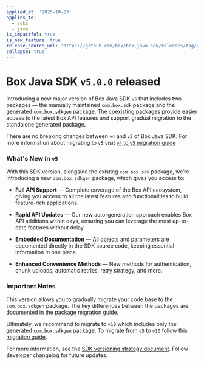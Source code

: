 ```yaml
---
applied_at: '2025-10-23'
applies_to:
  - sdks
  - java
is_impactful: true
is_new_feature: true
release_source_url: 'https://github.com/box/box-java-sdk/releases/tag/v5.0.0'
collapse: true
---
```


# Box Java SDK `v5.0.0` released

Introducing a new major version of Box Java SDK `v5` that includes two packages — the manually maintained `com.box.sdk` package and the generated `com.box.sdkgen` package. The coexisting packages provide easier access to the latest Box API features and support gradual migration to the standalone generated package.

There are no breaking changes between `v4` and `v5` of Box Java SDK. For more information about migrating to `v5` visit [`v4` to `v5` migration guide][1]

### What's New in `v5`

With this SDK version, alongside the existing `com.box.sdk` package, we’re introducing a new `com.box.sdkgen` package, which gives you access to:

* **Full API Support** — Complete coverage of the Box API ecosystem, giving you access to all the latest features and functionalities to build feature-rich applications.

* **Rapid API Updates** — Our new auto-generation approach enables Box API additions within days, ensuring you can leverage the most up-to-date features without delay.

* **Embedded Documentation** — All objects and parameters are documented directly in the SDK source code, keeping essential information in one place.

* **Enhanced Convenience Methods** — New methods for authentication, chunk uploads, automatic retries, retry strategy, and more.

### Important Notes

This version allows you to gradually migrate your code base to the `com.box.sdkgen` package. The key differences between the packages are documented in the [package migration guide][2].

Ultimately, we recommend to migrate to `v10` which includes only the generated `com.box.sdkgen` package. To migrate from `v5` to `v10` follow this [migration guide][3].

For more information, see the [SDK versioning strategy document][4]. Follow developer changelog for future updates.

[1]: https://github.com/box/box-java-sdk/blob/combined-sdk/migration-guides/from-v4-to-v5.md

[2]: https://github.com/box/box-java-sdk/blob/combined-sdk/migration-guides/from-com-box-sdk-to-com-box-sdkgen.md

[3]: https://github.com/box/box-java-sdk/blob/combined-sdk/migration-guides/from-v5-to-v10.md

[4]: https://developer.box.com/guides/tooling/sdks/sdk-versioning/
